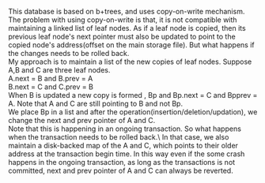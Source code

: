This database is based on b+trees, and uses copy-on-write mechanism. The problem with using copy-on-write is that, it is not compatible with maintaining a linked list of leaf nodes. As if a leaf node is copied, then its previous leaf node's next pointer must also be updated to point to the copied node's address(offset on the main storage file). But what happens if the changes needs to be rolled back.\
My approach is to maintain a list of the new copies of leaf nodes. Suppose A,B and C are three leaf nodes.\
A.next = B and B.prev = A\
B.next = C and C.prev = B\
When B is updated a new copy is formed , Bp and Bp.next = C and Bpprev = A. Note that A and C are still pointing to B and not Bp.\
We place Bp in a list and after the operation(insertion/deletion/updation), we change the next and prev pointer of A and C.\
Note that this is happening in an ongoing transaction. So what happens when the transaction needs to be rolled back.\ In that case, we also maintain a disk-backed map of the A and C, which points to their older address at the transaction begin time. In this way even if the some crash happens in the ongoing transaction, as long as the transactions is not committed, next and prev pointer of A and C can always be reverted.
